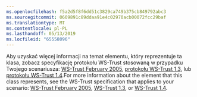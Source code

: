 ```yaml
---
ms.openlocfilehash: f5a2d5f8f6dd51c3829ca749b375cb849792abc3
ms.sourcegitcommit: 0609891c89ddaa91e4c02970acb00072fcc29baf
ms.translationtype: MT
ms.contentlocale: pl-PL
ms.lasthandoff: 05/13/2019
ms.locfileid: "65558096"
---
```

<span data-ttu-id="628d1-101">Aby uzyskać więcej informacji na temat elementu, który reprezentuje ta klasa, zobacz specyfikację protokołu WS-Trust stosowaną w przypadku Twojego scenariusza: [WS-Trust February 2005](https://schemas.xmlsoap.org/ws/2005/02/trust/), [protokołu WS-Trust 1.3](https://docs.oasis-open.org/ws-sx/ws-trust/200512/ws-trust-1.3-os.html), lub [protokołu WS-Trust 1.4](https://docs.oasis-open.org/ws-sx/ws-trust/v1.4/os/ws-trust-1.4-spec-os.html).</span><span class="sxs-lookup"><span data-stu-id="628d1-101">For more information about the element that this class represents, see the WS-Trust specification that applies to your scenario: [WS-Trust February 2005](https://schemas.xmlsoap.org/ws/2005/02/trust/), [WS-Trust 1.3](https://docs.oasis-open.org/ws-sx/ws-trust/200512/ws-trust-1.3-os.html), or [WS-Trust 1.4](https://docs.oasis-open.org/ws-sx/ws-trust/v1.4/os/ws-trust-1.4-spec-os.html).</span></span>
